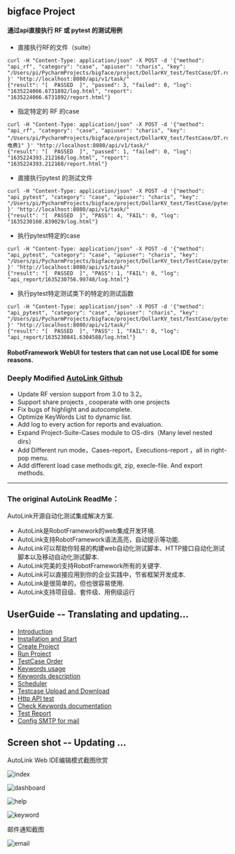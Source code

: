 ## bigface Project

#### 通过api直接执行 RF 或 pytest 的测试用例
* 直接执行RF的文件（suite）
```buildoutcfg
curl -H "Content-Type: application/json" -X POST -d '{"method": "api_rf", "category": "case", "apiuser": "charis", "key": "/Users/pi/PycharmProjects/bigface/project/DollarKV_test/TestCase/DT.robot" }' "http://localhost:8080/api/v1/task/"
{"result": "[  PASSED  ]", "passed": 3, "failed": 0, "log": "1635224066.6731892/log.html", "report": "1635224066.6731892/report.html"}
```
* 指定特定的 RF 的case
```buildoutcfg
curl -H "Content-Type: application/json" -X POST -d '{"method": "api_rf", "category": "case", "apiuser": "charis", "key": "/Users/pi/PycharmProjects/bigface/project/DollarKV_test/TestCase/DT.robot","case":"水电费1" }' "http://localhost:8080/api/v1/task/" 
{"result": "[  PASSED  ]", "passed": 1, "failed": 0, "log": "1635224393.212168/log.html", "report": "1635224393.212168/report.html"}
```
* 直接执行pytest 的测试文件
```buildoutcfg
curl -H "Content-Type: application/json" -X POST -d '{"method": "api_pytest", "category": "case", "apiuser": "charis", "key": "/Users/pi/PycharmProjects/bigface/project/DollarKV_test/TestCase/pytestdir/test_abc.py" }' "http://localhost:8080/api/v1/task/"
{"result": "[  PASSED  ]", "PASS": 4, "FAIL": 0, "log": "1635230160.839029/log.html"}
```
* 执行pytest特定的case 
```buildoutcfg
curl -H "Content-Type: application/json" -X POST -d '{"method": "api_pytest", "category": "case", "apiuser": "charis", "key": "/Users/pi/PycharmProjects/bigface/project/DollarKV_test/TestCase/pytestdir/test_abc.py::test_abcf1" }' "http://localhost:8080/api/v1/task/"
{"result": "[  PASSED  ]", "PASS": 1, "FAIL": 0, "log": "api_report/1635230756.99748/log.html"}
```
* 执行pytest特定测试类下的特定的测试函数
```buildoutcfg
curl -H "Content-Type: application/json" -X POST -d '{"method": "api_pytest", "category": "case", "apiuser": "charis", "key": "/Users/pi/PycharmProjects/bigface/project/DollarKV_test/TestCase/pytestdir/test_abc.py::Test_abcClass::test_abcC2" }' "http://localhost:8080/api/v1/task/"
{"result": "[  PASSED  ]", "PASS": 1, "FAIL": 0, "log": "api_report/1635230841.6304588/log.html"}
```

####  RobotFramework WebUI for testers that can not use Local IDE for some reasons.
### Deeply Modified [AutoLink Github](https://github.com/small99/AutoLink)
* Update RF version support from 3.0 to 3.2。
* Support share projects , cooperate with one projects
* Fix bugs of highlight and autocomplete.
* Optimize KeyWords List to dynamic list.
* Add log to every action for reports and evaluation.
* Expand Project-Suite-Cases module to OS-dirs（Many level nested dirs）
* Add Different run mode，Cases-report，Executions-report ，all in right-pop menu.
* Add different load case methods:git, zip, execle-file. And export methods.

---
### The original AutoLink ReadMe：
AutoLink开源自动化测试集成解决方案.

- AutoLink是RobotFramework的web集成开发环境.
- AutoLink支持RobotFramework语法高亮，自动提示等功能.
- AutoLink可以帮助你轻易的构建web自动化测试脚本、HTTP接口自动化测试脚本以及移动自动化测试脚本.
- AutoLink完美的支持RobotFramework所有的关键字.
- AutoLink可以直接应用到你的企业实践中，节省框架开发成本.
- AutoLink是很简单的，但也很容易使用.
- AutoLink支持项目级、套件级、用例级运行

## UserGuide -- Translating and updating...

- [Introduction](./docs/README.md)
- [Installation and Start](./docs/安装与启动.md)
- [Create Project](./docs/如何创建测试项目.md)
- [Run Project](./docs/如何运行测试项目.md)
- [TestCase Order](./docs/如何管理测试项目中用例顺序.md)
- [Keywords usage](./docs/如何使用自动提示快捷输入关键字.md)
- [Keywords description](./docs/关键字概要说明.md)
- [Scheduler](./docs/如何使用调度管理.md)
- [Testcase Upload and Download](./docs/上传和下载RobotFramework用例.md)
- [Http API test](./docs/如何创建HTTP接口测试用例.md)
- [Check Keywords documentation](./docs/如何查看关键字详细文档.md)
- [Test Report](./docs/查看测试报告.md)
- [Config SMTP for mail](./docs/配置SMTP服务及邮件通知.md)



## Screen shot -- Updating ...

AutoLink Web IDE编辑模式截图欣赏

![index](./auto/www/static/img/index.png)

![dashboard](./docs/img/dashboard_new.png)

![help](./docs/img/keyword_help.png)

![keyword](./docs/img/double_keyword.png)

邮件通知截图

![email](./docs/img/mail_report.png)